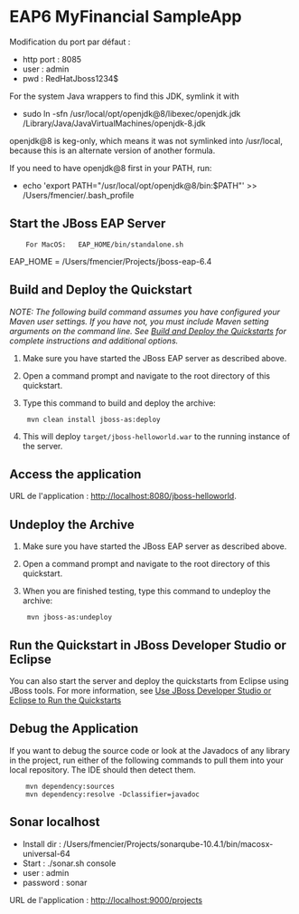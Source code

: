 # EAP6 MyFinancial SampleApp 

Modification du port par défaut :
- http port : 8085
- user : admin
- pwd : RedHatJboss1234$

For the system Java wrappers to find this JDK, symlink it with
- sudo ln -sfn /usr/local/opt/openjdk@8/libexec/openjdk.jdk /Library/Java/JavaVirtualMachines/openjdk-8.jdk

openjdk@8 is keg-only, which means it was not symlinked into /usr/local,
because this is an alternate version of another formula.

If you need to have openjdk@8 first in your PATH, run:
- echo 'export PATH="/usr/local/opt/openjdk@8/bin:$PATH"' >> /Users/fmencier/.bash_profile

Start the JBoss EAP Server
-------------------------

        For MacOS:   EAP_HOME/bin/standalone.sh

EAP_HOME = /Users/fmencier/Projects/jboss-eap-6.4
 
Build and Deploy the Quickstart
-------------------------

_NOTE: The following build command assumes you have configured your Maven user settings. If you have not, you must include Maven setting arguments on the command line. See [Build and Deploy the Quickstarts](../README.md#build-and-deploy-the-quickstarts) for complete instructions and additional options._

1. Make sure you have started the JBoss EAP server as described above.
2. Open a command prompt and navigate to the root directory of this quickstart.
3. Type this command to build and deploy the archive:

        mvn clean install jboss-as:deploy

4. This will deploy `target/jboss-helloworld.war` to the running instance of the server.


Access the application 
---------------------

URL de l'application : <http://localhost:8080/jboss-helloworld>. 


Undeploy the Archive
--------------------

1. Make sure you have started the JBoss EAP server as described above.
2. Open a command prompt and navigate to the root directory of this quickstart.
3. When you are finished testing, type this command to undeploy the archive:

        mvn jboss-as:undeploy


Run the Quickstart in JBoss Developer Studio or Eclipse
-------------------------------------
You can also start the server and deploy the quickstarts from Eclipse using JBoss tools. For more information, see [Use JBoss Developer Studio or Eclipse to Run the Quickstarts](https://github.com/jboss-developer/jboss-developer-shared-resources/blob/master/guides/USE_JDBS.md#use-jboss-developer-studio-or-eclipse-to-run-the-quickstarts) 


Debug the Application
------------------------------------

If you want to debug the source code or look at the Javadocs of any library in the project, run either of the following commands to pull them into your local repository. The IDE should then detect them.

        mvn dependency:sources
        mvn dependency:resolve -Dclassifier=javadoc


Sonar localhost
------------------------------------
- Install dir : /Users/fmencier/Projects/sonarqube-10.4.1/bin/macosx-universal-64
- Start : ./sonar.sh console
- user : admin
- password : sonar

URL de l'application : <http://localhost:9000/projects>